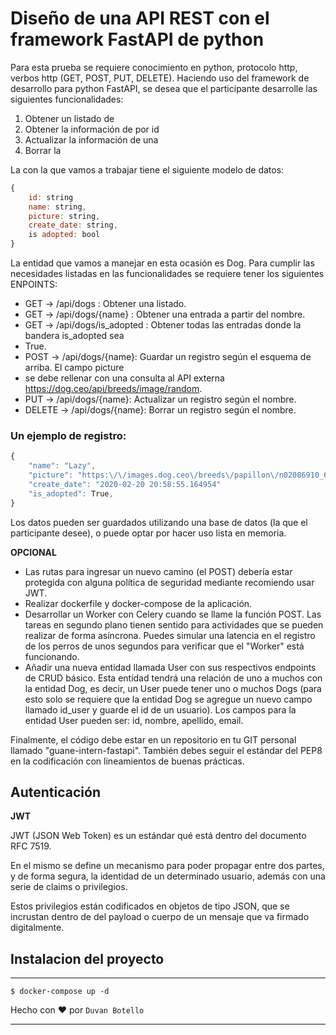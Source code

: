 Diseño de una API REST con el framework FastAPI de python
============================================

Para esta prueba se requiere conocimiento en python, protocolo http, verbos http (GET, POST, PUT, DELETE). Haciendo uso del framework de desarrollo para python FastAPI, se desea que el participante desarrolle las siguientes funcionalidades:

1. Obtener un listado de <entidad>
2. Obtener la información de <entidad> por id
3. Actualizar la información de una <entidad>
4. Borrar la <entidad>

La <entidad> con la que vamos a trabajar tiene el siguiente modelo de datos:

```javascript
{
    id: string
    name: string,
    picture: string,
    create_date: string,
    is adopted: bool
}
```

La entidad que vamos a manejar en esta ocasión es Dog. Para cumplir las necesidades listadas en las funcionalidades se requiere tener los siguientes ENPOINTS:

* GET -> /api/dogs : Obtener una listado.
* GET -> /api/dogs/{name} : Obtener una entrada a partir del nombre.
* GET -> /api/dogs/is_adopted : Obtener todas las entradas donde la bandera is_adopted sea
* True.
* POST -> /api/dogs/{name}: Guardar un registro según el esquema de arriba. El campo picture
* se debe rellenar con una consulta al API externa https://dog.ceo/api/breeds/image/random.
* PUT -> /api/dogs/{name}: Actualizar un registro según el nombre.
* DELETE -> /api/dogs/{name}: Borrar un registro según el nombre.

### Un ejemplo de registro:

```javascript
{
    "name": "Lazy",
    "picture": "https:\/\/images.dog.ceo\/breeds\/papillon\/n02086910_6483.jpg",
    "create_date": "2020-02-20 20:58:55.164954"
    "is_adopted": True,
}
```

Los datos pueden ser guardados utilizando una base de datos (la que el participante desee), o puede optar por hacer uso lista en memoria.

**OPCIONAL**

* Las rutas para ingresar un nuevo camino (el POST) debería estar protegida con alguna política de seguridad mediante recomiendo usar JWT.
* Realizar dockerfile y docker-compose de la aplicación.
* Desarrollar un Worker con Celery cuando se llame la función POST. Las tareas en segundo plano tienen sentido para actividades que se pueden realizar de forma asíncrona. Puedes simular una latencia en el registro de los perros de unos segundos para verificar que el "Worker" está funcionando.
* Añadir una nueva entidad llamada User con sus respectivos endpoints de CRUD básico. Esta entidad tendrá una relación de uno a muchos con la entidad Dog, es decir, un User puede tener uno o muchos Dogs (para esto solo se requiere que la entidad Dog se agregue un nuevo campo llamado id_user y guarde el id de un usuario). Los campos para la entidad User pueden ser: id, nombre, apellido, email.

Finalmente, el código debe estar en un repositorio en tu GIT personal llamado "guane-intern-fastapi". También debes seguir el estándar del PEP8 en la codificación con lineamientos de buenas prácticas.

## Autenticación
**JWT**

JWT (JSON Web Token) es un estándar qué está dentro del documento RFC 7519. 

En el mismo se define un mecanismo para poder propagar entre dos partes, y de forma segura, la identidad de un determinado usuario, además con una serie de claims o privilegios.

Estos privilegios están codificados en objetos de tipo JSON, que se incrustan dentro de del payload o cuerpo de un mensaje que va firmado digitalmente.

## Instalacion del proyecto
***************************************

    $ docker-compose up -d

Hecho con ♥ por `Duvan Botello`
***************************************
